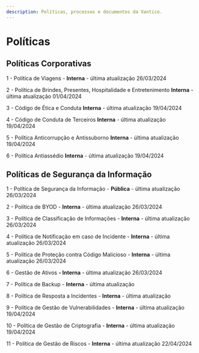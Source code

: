 ```yaml
---
description: Políticas, processos e documentos da Vantico.
---
```


# Políticas

## Políticas Corporativas

1 - Política de Viagens - **Interna** - última atualização 26/03/2024

2 - Política de Brindes, Presentes, Hospitalidade e Entretenimento **Interna** - última atualização 01/04/2024

3 - Código de Ética e Conduta **Interna** - última atualização 19/04/2024

4 - Código de Conduta de Terceiros **Interna** - última atualização 19/04/2024

5 - Política Anticorrupção e Antissuborno **Interna** - última atualização 19/04/2024

6 - Política Antiassédio **Interna** - última atualização 19/04/2024



## Políticas de Segurança da Informação

1 - Política de Segurança da Informação - **Pública** - última atualização 26/03/2024

2 - Política de BYOD - **Interna** - última atualização 26/03/2024

3 - Política de Classificação de Informações - **Interna** - última atualização 26/03/2024

4 - Política de Notificação em caso de Incidente - **Interna** - última atualização 26/03/2024

5 - Política de Proteção contra Código Malicioso - **Interna** - última atualização 26/03/2024

6 - Gestão de Ativos **- Interna** - última atualização 26/03/2024

7 - Política de Backup - **Interna** - última atualização

8 - Política de Resposta a Incidentes - **Interna** - última atualização&#x20;

9 - Política de Gestão de Vulnerabilidades - **Interna** - última atualização 19/04/2024

10 - Política de Gestão de Criptografia - **Interna** - última atualização 19/04/2024

11 - Política de Gestão de Riscos - **Interna** - última atualização 22/04/2024
